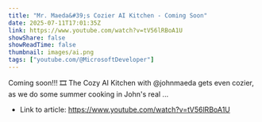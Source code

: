 ```yaml
---
title: "Mr. Maeda&#39;s Cozier AI Kitchen - Coming Soon"
date: 2025-07-11T17:01:35Z
link: https://www.youtube.com/watch?v=tV56lRBoA1U
showShare: false
showReadTime: false
thumbnail: images/ai.png
tags: ["youtube.com/@MicrosoftDeveloper"]
---
```

Coming soon!!! 🎞️     The Cozy AI Kitchen with @johnmaeda gets even cozier, as we do some summer cooking in John's real ...

- Link to article: https://www.youtube.com/watch?v=tV56lRBoA1U